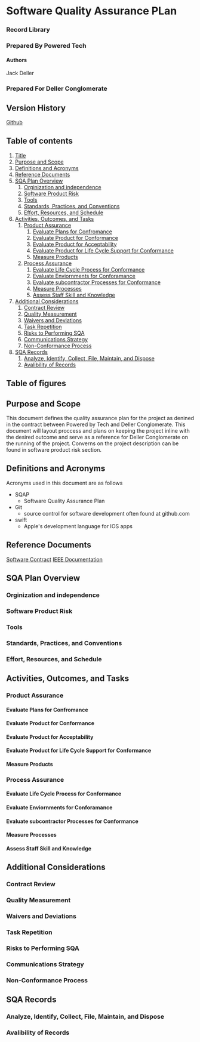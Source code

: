 # Software Quality Assurance PLan
### Record Library
### Prepared By Powered Tech
#### Authors
Jack Deller
### Prepared For Deller Conglomerate

## Version History
[Github](https://github.com/popcicleman09/2025-Winter-CSE474-CMLib-Jack.Deller/releases/tag/major)

## Table of contents
1. [Title](#software-quality-assurance-plan)
2. [Purpose and Scope](#purpose-and-scope)
3. [Definitions and Acronyms](#definitions-and-acronyms)
4. [Reference Documents](#reference-documents)
5. [SQA Plan Overview](#sqa-plan-overview)
    1. [Orginization and independence](#orginization-and-independence)
    1. [Software Product Risk](#software-product-risk)
    1. [Tools](#tools)
    1. [Standards, Practices, and Conventions](#standards-practices-and-conventions)
    1. [Effort, Resources, and Schedule](#effort-resources-and-schedule)
6. [Activities, Outcomes, and Tasks](#activities-outcomes-and-tasks)
    1. [Product Assurance](#product-assurance)
        1. [Evaluate Plans for Confromance](#evaluate-plans-for-confromance)
        1. [Evaluate Product for Conformance](#evaluate-product-for-conformance)
        1. [Evaluate Product for Acceptability](#evaluate-product-for-acceptability)
        1. [Evaluate Product for Life Cycle Support for Conformance](#evaluate-product-for-life-cycle-support-for-conformance)
        1. [Measure Products](#measure-products)
    1. [Process Assurance](#process-assurance)
        1. [Evaluate Life Cycle Process for Conformance](#evaluate-life-cycle-process-for-conformance)
        1. [Evaluate Enviornments for Conforamance](#evaluate-enviornments-for-conforamance)
        1. [Evaluate subcontractor Processes for Conformance](#evaluate-subcontractor-processes-for-conformance)
        1. [Measure Processes](#measure-processes)
        1. [Assess Staff Skill and Knowledge](#assess-staff-skill-and-knowledge)
1. [Additional Considerations](#additional-considerations)
    1. [Contract Review](#contract-review)
    1. [Quality Measurement](#quality-measurement)
    1. [Waivers and Deviations](#waivers-and-deviations)
    1. [Task Repetition](#task-repetition)
    1. [Risks to Performing SQA](#risks-to-performing-sqa)
    1. [Communications Strategy](#communications-strategy)
    1. [Non-Conformance Process](#non-conformance-process)
1. [SQA Records](#sqa-records)
    1. [Analyze, Identify, Collect, File, Maintain, and Dispose](#analyze-identify-collect-file-maintain-and-dispose)
    1. [Avalibility of Records](#avalibility-of-records)

## Table of figures




## Purpose and Scope
This document defines the quality assurance plan for the project as denined in the contract between Powered by Tech and Deller Conglomerate. This document will layout proccess and plans on keeping the project inline with the desired outcome and serve as a reference for Deller Conglomerate on the running of the project.
Converns on the project description can be found in software product risk section.
## Definitions and Acronyms
Acronyms used in this document are as follows
- SQAP
  - Software Quality Assurance Plan
- Git
  - source control for software development often found at github.com
- swift
  - Apple's development language for IOS apps
## Reference Documents
[Software Contract]()
[IEEE Documentation](https://ieeexplore-ieee-org.byui.idm.oclc.org/stamp/stamp.jsp?tp=&arnumber=6835311)

## SQA Plan Overview
### Orginization and independence
### Software Product Risk
### Tools
### Standards, Practices, and Conventions
### Effort, Resources, and Schedule
## Activities, Outcomes, and Tasks
### Product Assurance
#### Evaluate Plans for Confromance
#### Evaluate Product for Conformance
#### Evaluate Product for Acceptability
#### Evaluate Product for Life Cycle Support for Conformance
#### Measure Products
### Process Assurance
#### Evaluate Life Cycle Process for Conformance
#### Evaluate Enviornments for Conforamance
#### Evaluate subcontractor Processes for Conformance
#### Measure Processes
#### Assess Staff Skill and Knowledge
## Additional Considerations
### Contract Review
### Quality Measurement
### Waivers and Deviations
### Task Repetition
### Risks to Performing SQA
### Communications Strategy
### Non-Conformance Process
## SQA Records
### Analyze, Identify, Collect, File, Maintain, and Dispose
### Avalibility of Records
